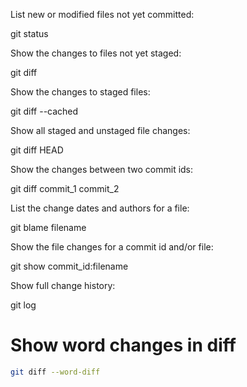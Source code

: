 List new or modified files not yet committed:

git status

Show the changes to files not yet staged:

git diff

Show the changes to staged files:

git diff --cached

Show all staged and unstaged file changes:

git diff HEAD

Show the changes between two commit ids:

git diff commit_1 commit_2

List the change dates and authors for a file:

git blame filename

Show the file changes for a commit id and/or file:

git show commit_id:filename

Show full change history:

git log

<h1>Show word changes in diff</h1>

```bash
git diff --word-diff 
```
